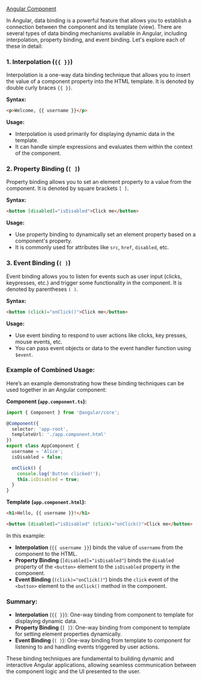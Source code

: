 [Angular Component](/angular/components/components.md)

In Angular, data binding is a powerful feature that allows you to establish a connection between the component and its template (view). There are several types of data binding mechanisms available in Angular, including interpolation, property binding, and event binding. Let's explore each of these in detail:

### 1. Interpolation (`{{ }}`)

Interpolation is a one-way data binding technique that allows you to insert the value of a component property into the HTML template. It is denoted by double curly braces `{{ }}`.

**Syntax:**
```html
<p>Welcome, {{ username }}</p>
```

**Usage:**
- Interpolation is used primarily for displaying dynamic data in the template.
- It can handle simple expressions and evaluates them within the context of the component.

### 2. Property Binding (`[ ]`)

Property binding allows you to set an element property to a value from the component. It is denoted by square brackets `[ ]`.

**Syntax:**
```html
<button [disabled]="isDisabled">Click me</button>
```

**Usage:**
- Use property binding to dynamically set an element property based on a component's property.
- It is commonly used for attributes like `src`, `href`, `disabled`, etc.

### 3. Event Binding (`( )`)

Event binding allows you to listen for events such as user input (clicks, keypresses, etc.) and trigger some functionality in the component. It is denoted by parentheses `( )`.

**Syntax:**
```html
<button (click)="onClick()">Click me</button>
```

**Usage:**
- Use event binding to respond to user actions like clicks, key presses, mouse events, etc.
- You can pass event objects or data to the event handler function using `$event`.

### Example of Combined Usage:

Here’s an example demonstrating how these binding techniques can be used together in an Angular component:

**Component (`app.component.ts`):**
```typescript
import { Component } from '@angular/core';

@Component({
  selector: 'app-root',
  templateUrl: './app.component.html'
})
export class AppComponent {
  username = 'Alice';
  isDisabled = false;

  onClick() {
    console.log('Button clicked!');
    this.isDisabled = true;
  }
}
```

**Template (`app.component.html`):**
```html
<h1>Hello, {{ username }}!</h1>

<button [disabled]="isDisabled" (click)="onClick()">Click me</button>
```

In this example:
- **Interpolation** (`{{ username }}`) binds the value of `username` from the component to the HTML.
- **Property Binding** (`[disabled]="isDisabled"`) binds the `disabled` property of the `<button>` element to the `isDisabled` property in the component.
- **Event Binding** (`(click)="onClick()"`) binds the `click` event of the `<button>` element to the `onClick()` method in the component.

### Summary:

- **Interpolation** (`{{ }}`): One-way binding from component to template for displaying dynamic data.
- **Property Binding** (`[ ]`): One-way binding from component to template for setting element properties dynamically.
- **Event Binding** (`( )`): One-way binding from template to component for listening to and handling events triggered by user actions.

These binding techniques are fundamental to building dynamic and interactive Angular applications, allowing seamless communication between the component logic and the UI presented to the user.
